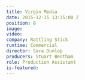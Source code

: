 ```yaml
---
title: Virgin Media
date: 2015-12-15 13:35:00 Z
position: 8
image: 
video: 
company: Rattling Stick
runtime: Commercial
director: Sara Dunlop
producers: Stuart Bentham
role: Production Assistant
is-featured: 
---
```


